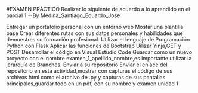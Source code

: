 #EXAMEN PRÁCTICO
Realizar lo siguiente de acuerdo a lo aprendido en el parcial 1.--By Medina_Santiago_Eduardo_Jose


Entregar un portafolio personal con un entorno web
Mostar una plantilla base 
Crear diferentes rutas con sus datos personales y habilidades que demuestres su formación profesional.
Utilizar el lenguaje de Programación Python con Flask
Aplicar las funciones de Bootstrap
Uilizar Yinja,GET y POST
Desarrollar el código en Visual Estudio Code
Guardar como un nuevo proyecto con el nombre examen_1_apellido_nombre,es importante utilizar la jerarquía de Branches.
Enviar a su repositorio
Enviar el enlace del repositorio en esta actividad,mostrar con capturas el código de sus archivos html como el archivo de .py y capturas de sus pantallas principales,guardar todo en un pdf, con su nombre y examen unidad 1
